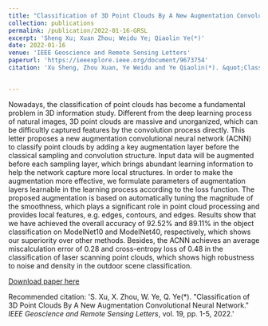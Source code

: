```yaml
---
title: "Classification of 3D Point Clouds By A New Augmentation Convolutional Neural Network"
collection: publications
permalink: /publication/2022-01-16-GRSL
excerpt: 'Sheng Xu; Xuan Zhou; Weidu Ye; Qiaolin Ye(*)'
date: 2022-01-16
venue: 'IEEE Geoscience and Remote Sensing Letters'
paperurl: 'https://ieeexplore.ieee.org/document/9673754'
citation: 'Xu Sheng, Zhou Xuan, Ye Weidu and Ye Qiaolin(*). &quot;Classification of 3D Point Clouds By A New Augmentation Convolutional Neural Network.&quot; <i>IEEE Geoscience and Remote Sensing Letters</i>, vol. xx, pp. 1-5, 2022, doi: 10.1109/LGRS.2022.3141073.'


---
```

Nowadays, the classification of point clouds has become a fundamental problem in 3D information study. Different from the deep learning process of natural images, 3D point clouds are massive and unorganized, which can be difficultly captured features by the convolution process directly. This letter proposes a new augmentation convolutional neural network (ACNN) to classify point clouds by adding a key augmentation layer before the classical sampling and convolution structure. Input data will be augmented before each sampling layer, which brings abundant learning information to help the network capture more local structures. In order to make the augmentation more effective, we formulate parameters of augmentation layers learnable in the learning process according to the loss function. The proposed augmentation is based on automatically tuning the magnitude of the smoothness, which plays a significant role in point cloud processing and provides local features, e.g. edges, contours, and edges. Results show that we have achieved the overall accuracy of 92.52% and 89.11% in the object classification on ModelNet10 and ModelNet40, respectively, which shows our superiority over other methods. Besides, the ACNN achieves an average miscalculation error of 0.28 and cross-entropy loss of 0.48 in the classification of laser scanning point clouds, which shows high robustness to noise and density in the outdoor scene classification.

[Download paper here](http://lostagex.github.io/files/2022-01-16-GRSL.pdf)

Recommended citation: 'S. Xu, X. Zhou, W. Ye, Q. Ye(*). &quot;Classification of 3D Point Clouds By A New Augmentation Convolutional Neural Network.&quot; <i>IEEE Geoscience and Remote Sensing Letters</i>, vol. 19, pp. 1-5, 2022.'




